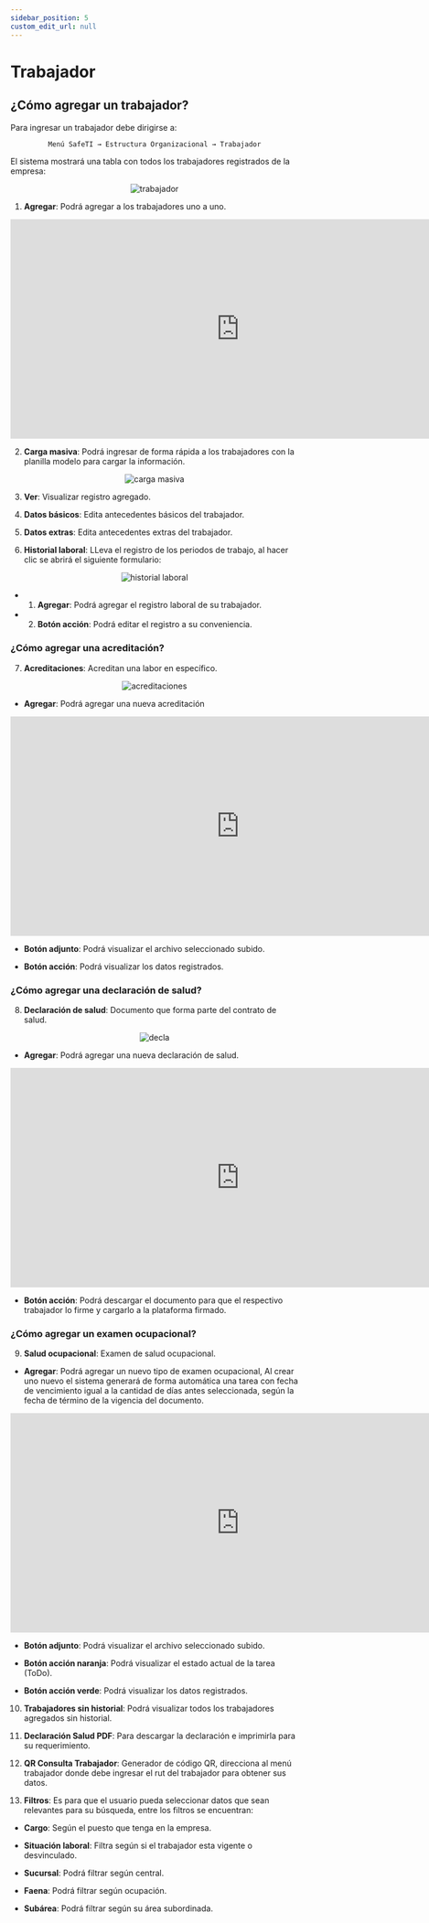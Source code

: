 ```yaml
---
sidebar_position: 5
custom_edit_url: null
---
```

# Trabajador
## ¿Cómo agregar un trabajador?
Para ingresar un trabajador debe dirigirse a:

<div align="center">

```bash
Menú SafeTI → Estructura Organizacional → Trabajador
```
</div>

El sistema mostrará una tabla con todos los trabajadores registrados de la empresa:

<div align="center">

![trabajador](/img/img_manual/img_estructura_organizacional/2023-08-08_15-13.png)

</div>

1. **Agregar**: Podrá agregar a los trabajadores uno a uno.

<div align="center">

<iframe width="800" height="384" src="https://www.youtube.com/embed/MFw4m3z0niA" title="YouTube video player" frameborder="0" allow="accelerometer; autoplay; clipboard-write; encrypted-media; gyroscope; picture-in-picture; web-share" allowfullscreen></iframe>

</div>

2. **Carga masiva**: Podrá ingresar de forma rápida a los trabajadores con la planilla modelo para cargar la información.

<div align="center">

![carga masiva](/img/img_manual/img_estructura_organizacional/2023-08-08_15-19.png)

</div>

3. **Ver**: Visualizar registro agregado.

4. **Datos básicos**: Edita antecedentes básicos del trabajador.

5. **Datos extras**: Edita antecedentes extras del trabajador.

6. **Historial laboral**:  LLeva el registro de los periodos de trabajo, al hacer clic se abrirá el siguiente formulario:

<div align="center">

![historial laboral](/img/img_manual/img_estructura_organizacional/2023-08-08_15-21.png)

</div>

* 1. **Agregar**: Podrá agregar el registro laboral de su trabajador.

* 2. **Botón acción**: Podrá editar el registro a su conveniencia.
 
### ¿Cómo agregar una acreditación?

7. **Acreditaciones**: Acreditan una labor en específico.

<div align="center">

![acreditaciones](/img/img_manual/img_estructura_organizacional/2023-08-08_15-26.png)

</div>

* **Agregar**: Podrá agregar una nueva acreditación

<div align="center">

<iframe width="800" height="384" src="https://www.youtube.com/embed/d_zUhHLzx6A" title="YouTube video player" frameborder="0" allow="accelerometer; autoplay; clipboard-write; encrypted-media; gyroscope; picture-in-picture; web-share" allowfullscreen></iframe>

</div>

* **Botón adjunto**: Podrá visualizar el archivo seleccionado subido.

* **Botón acción**: Podrá visualizar los datos registrados.

### ¿Cómo agregar una declaración de salud?

8. **Declaración de salud**: Documento que forma parte del contrato de salud.

<div align="center">

![decla](/img/img_manual/img_estructura_organizacional/2023-08-08_15-31.png)

</div>

* **Agregar**: Podrá agregar una nueva declaración de salud.

<div align="center">

<iframe width="800" height="384" src="https://www.youtube.com/embed/gCh6MBFyVdo" title="YouTube video player" frameborder="0" allow="accelerometer; autoplay; clipboard-write; encrypted-media; gyroscope; picture-in-picture; web-share" allowfullscreen></iframe>

</div>


* **Botón acción**: Podrá descargar el documento para que el respectivo trabajador lo firme y cargarlo a la plataforma firmado.

### ¿Cómo agregar un examen ocupacional?

9. **Salud ocupacional**: Examen de salud ocupacional.

* **Agregar**: Podrá agregar un nuevo tipo de examen ocupacional, Al crear uno nuevo el sistema generará de forma automática una tarea con fecha de vencimiento igual a la cantidad de días antes seleccionada, según la fecha de término de la vigencia del documento.

<div align="center">

<iframe width="800" height="384" src="https://www.youtube.com/embed/23y_pode9V0" title="YouTube video player" frameborder="0" allow="accelerometer; autoplay; clipboard-write; encrypted-media; gyroscope; picture-in-picture; web-share" allowfullscreen></iframe>

</div>

* **Botón adjunto**: Podrá visualizar el archivo seleccionado subido.

* **Botón acción naranja**: Podrá visualizar el estado actual de la tarea (ToDo).

* **Botón acción verde**: Podrá visualizar los datos registrados.

10. **Trabajadores sin historial**: Podrá visualizar todos los trabajadores agregados sin historial.

11. **Declaración Salud PDF**: Para descargar la declaración e imprimirla para su requerimiento.

12. **QR Consulta Trabajador**: Generador de código QR, direcciona al menú trabajador donde debe ingresar el rut del trabajador para obtener sus datos.

13. **Filtros**: Es para que el usuario pueda seleccionar datos que sean relevantes para su búsqueda, entre los filtros se encuentran:

* **Cargo**: Según el puesto que tenga en la empresa.

* **Situación laboral**: Filtra según si el trabajador esta vigente o desvinculado.

* **Sucursal**: Podrá filtrar según central.

* **Faena**: Podrá filtrar según ocupación.

* **Subárea**: Podrá filtrar según su área subordinada.
